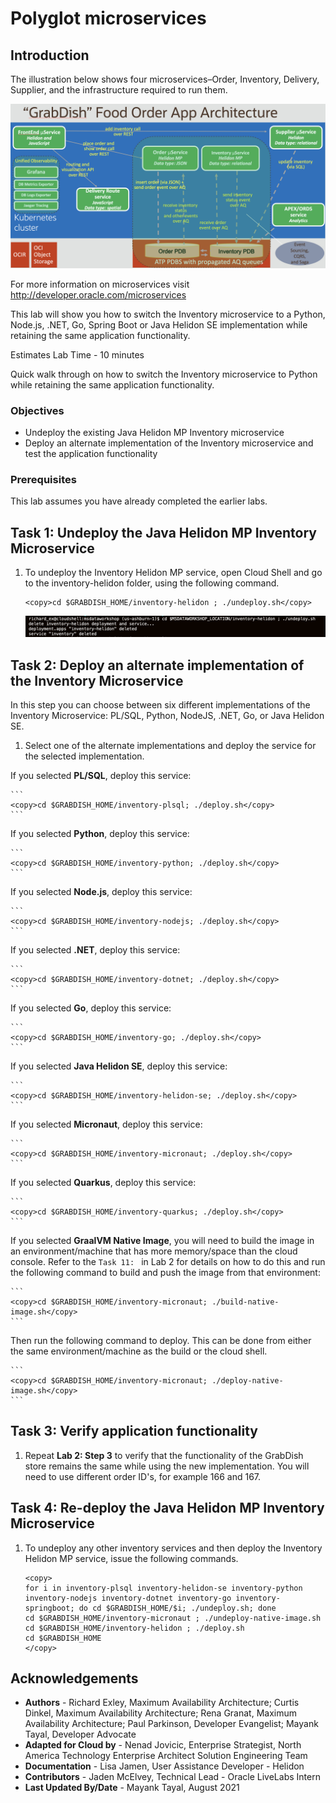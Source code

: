 # Polyglot microservices

## Introduction

The illustration below shows four microservices–Order, Inventory, Delivery, Supplier, and the infrastructure required to run them.

![](images/architecture.png " ")

For more information on microservices visit http://developer.oracle.com/microservices

This lab will show you how to switch the Inventory microservice to a Python, Node.js, .NET, Go, Spring Boot or Java Helidon SE implementation while retaining the same application functionality.

Estimates Lab Time - 10 minutes

Quick walk through on how to switch the Inventory microservice to Python while retaining the same application functionality.

[](youtube:zltpjX721PA)

### Objectives

-   Undeploy the existing Java Helidon MP Inventory microservice
-   Deploy an alternate implementation of the Inventory microservice and test the application functionality

### Prerequisites

This lab assumes you have already completed the earlier labs.

## Task 1: Undeploy the Java Helidon MP Inventory Microservice

1. To undeploy the Inventory Helidon MP service, open Cloud Shell and go to the
    inventory-helidon folder, using the following command.

    ```
    <copy>cd $GRABDISH_HOME/inventory-helidon ; ./undeploy.sh</copy>
    ```

   ![](images/undeploy-inventory-helidon-mp.png " ")

## Task 2: Deploy an alternate implementation of the Inventory Microservice

In this step you can choose between six different implementations of the Inventory Microservice: PL/SQL, Python, NodeJS, .NET, Go, or Java Helidon SE.

1. Select one of the alternate implementations and deploy the service for the selected implementation.  

  If you selected **PL/SQL**, deploy this service:

    ```
    <copy>cd $GRABDISH_HOME/inventory-plsql; ./deploy.sh</copy>
    ```

   If you selected **Python**, deploy this service:

    ```
    <copy>cd $GRABDISH_HOME/inventory-python; ./deploy.sh</copy>
    ```

   If you selected **Node.js**, deploy this service:

    ```
    <copy>cd $GRABDISH_HOME/inventory-nodejs; ./deploy.sh</copy>
    ```

   If you selected **.NET**, deploy this service:

    ```
    <copy>cd $GRABDISH_HOME/inventory-dotnet; ./deploy.sh</copy>
    ```

   If you selected **Go**, deploy this service:

    ```
    <copy>cd $GRABDISH_HOME/inventory-go; ./deploy.sh</copy>
    ```

   If you selected **Java Helidon SE**, deploy this service:

    ```
    <copy>cd $GRABDISH_HOME/inventory-helidon-se; ./deploy.sh</copy>
    ```

   If you selected **Micronaut**, deploy this service:

    ```
    <copy>cd $GRABDISH_HOME/inventory-micronaut; ./deploy.sh</copy>
    ```

   If you selected **Quarkus**, deploy this service:

    ```
    <copy>cd $GRABDISH_HOME/inventory-quarkus; ./deploy.sh</copy>
    ```

   If you selected **GraalVM Native Image**, you will need to build the image in an environment/machine that has more memory/space than the cloud console.
   Refer to the `Task 11: ` in Lab 2 for details on how to do this and run the following command to build and push the image from that environment:

    ```
    <copy>cd $GRABDISH_HOME/inventory-micronaut; ./build-native-image.sh</copy>
    ```
    
   Then run the following command to deploy. This can be done from either the same environment/machine as the build or the cloud shell.
    
    ```
    <copy>cd $GRABDISH_HOME/inventory-micronaut; ./deploy-native-image.sh</copy>
    ```
    
## Task 3: Verify application functionality

1. Repeat **Lab 2: Step 3** to verify that the functionality of the GrabDish store remains the same while using the new implementation. You will need to use different order ID's, for example 166 and 167.

## Task 4: Re-deploy the Java Helidon MP Inventory Microservice

1. To undeploy any other inventory services and then deploy the Inventory Helidon MP service, issue the following commands.

    ```
    <copy>
    for i in inventory-plsql inventory-helidon-se inventory-python inventory-nodejs inventory-dotnet inventory-go inventory-springboot; do cd $GRABDISH_HOME/$i; ./undeploy.sh; done
    cd $GRABDISH_HOME/inventory-micronaut ; ./undeploy-native-image.sh
    cd $GRABDISH_HOME/inventory-helidon ; ./deploy.sh
    cd $GRABDISH_HOME
    </copy>
    ```

## Acknowledgements
* **Authors** - Richard Exley, Maximum Availability Architecture; Curtis Dinkel, Maximum Availability Architecture; Rena Granat, Maximum Availability Architecture; Paul Parkinson, Developer Evangelist; Mayank Tayal, Developer Advocate
* **Adapted for Cloud by** -  Nenad Jovicic, Enterprise Strategist, North America Technology Enterprise Architect Solution Engineering Team
* **Documentation** - Lisa Jamen, User Assistance Developer - Helidon
* **Contributors** - Jaden McElvey, Technical Lead - Oracle LiveLabs Intern
* **Last Updated By/Date** - Mayank Tayal, August 2021
